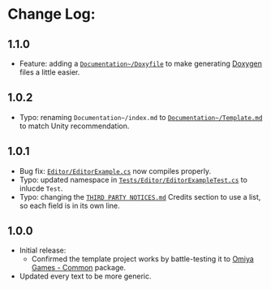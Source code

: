 # Change Log:

## 1.1.0

- Feature: adding a [`Documentation~/Doxyfile`](/Documentation~/Doxyfile) to make generating [Doxygen](http://doxygen.nl/) files a little easier.

## 1.0.2

- Typo: renaming `Documentation~/index.md` to [`Documentation~/Template.md`](/Documentation~/Template.md) to match Unity recommendation.

## 1.0.1

- Bug fix: [`Editor/EditorExample.cs`](/Editor/EditorExample.cs) now compiles properly.
- Typo: updated namespace in [`Tests/Editor/EditorExampleTest.cs`](/Tests/Editor/EditorExampleTest.cs) to inlucde `Test`.
- Typo: changing the [`THIRD PARTY NOTICES.md`](/THIRD%20PARTY%20NOTICES.md) Credits section to use a list, so each field is in its own line.

## 1.0.0

- Initial release:
    - Confirmed the template project works by battle-testing it to [Omiya Games - Common](https://github.com/OmiyaGames/omiya-games-common) package.
- Updated every text to be more generic.
